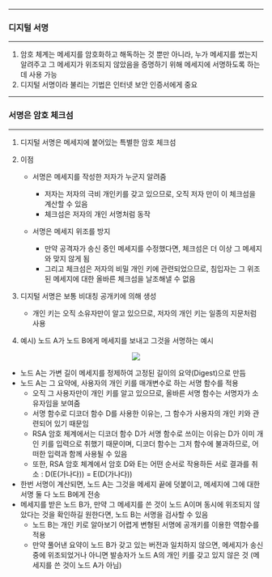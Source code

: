 -----
### 디지털 서명
-----
1. 암호 체계는 메세지를 암호화하고 해독하는 것 뿐만 아니라, 누가 메세지를 썼는지 알려주고 그 메세지가 위조되지 않았음을 증명하기 위해 메세지에 서명하도록 하는 데 사용 가능
2. 디지털 서명이라 불리는 기법은 인터넷 보안 인증서에게 중요

-----
### 서명은 암호 체크섬
-----
1. 디지털 서명은 메세지에 붙어있는 특별한 암호 체크섬
2. 이점
   - 서명은 메세지를 작성한 저자가 누군지 알려줌
     + 저자는 저자의 극비 개인키를 갖고 있으므로, 오직 저자 만이 이 체크섬을 계산할 수 있음
     + 체크섬은 저자의 개인 서명처럼 동작

   - 서명은 메세지 위조를 방지
     + 만약 공격자가 송신 중인 메세지를 수정했다면, 체크섬은 더 이상 그 메세지와 맞지 않게 됨
     + 그리고 체크섬은 저자의 비밀 개인 키에 관련되었으므로, 침입자는 그 위조된 메세지에 대한 올바른 체크섬을 날조해낼 수 없음

3. 디지털 서명은 보통 비대칭 공개키에 의해 생성
   - 개인 키는 오직 소유자만이 알고 있으므로, 저자의 개인 키는 일종의 지문처럼 사용

4. 예시) 노드 A가 노드 B에게 메세지를 보내고 그것을 서명하는 예시
<div align="center">
<img src="https://github.com/user-attachments/assets/93a8421a-424d-4167-ab39-4fd5eba71c8e">
</div>

   - 노드 A는 가변 길이 메세지를 정제하여 고정된 길이의 요약(Digest)으로 만듬
   - 노드 A는 그 요약에, 사용자의 개인 키를 매개변수로 하는 서명 함수를 적용
     + 오직 그 사용자만이 개인 키를 알고 있으므로, 올바른 서명 함수는 서명자가 소유자임을 보여줌
     + 서명 함수로 디코더 함수 D를 사용한 이유는, 그 함수가 사용자의 개인 키와 관련되어 있기 때문임
     + RSA 암호 체계에서는 디코더 함수 D가 서명 함수로 쓰이는 이유는 D가 이미 개인 키를 입력으로 취했기 때문이며, 디코더 함수는 그저 함수에 불과하므로, 어떠한 입력과 함께 사용될 수 있음
     + 또한, RSA 암호 체계에서 암호 D와 E는 어떤 순서로 작용하든 서로 결과를 취소 : D(E(가나다)) = E(D(가나다))
   - 한번 서명이 계산되면, 노드 A는 그것을 메세지 끝에 덧붙이고, 메세지에 그에 대한 서명 둘 다 노드 B에게 전송
   - 메세지를 받은 노드 B가, 만약 그 메세지를 쓴 것이 노드 A이며 동시에 위조되지 않았다는 것을 확인하길 원한다면, 노드 B는 서명을 검사할 수 있음
     + 노드 B는 개인 키로 알아보기 어렵게 변형된 서명에 공개키를 이용한 역함수를 적용
     + 만약 풀어낸 요약이 노드 B가 갖고 있는 버전과 일치하지 않으면, 메세지가 송신 중에 위조되었거나 아니면 발송자가 노드 A의 개인 키를 갖고 있지 않은 것 (메세지를 쓴 것이 노드 A가 아님)
